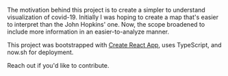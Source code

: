 The motivation behind this project is to create a simpler to understand visualization of covid-19. Initially I was hoping to create a map that's easier to interpret than the John Hopkins' one. Now, the scope broadened to include more information in an easier-to-analyze manner.

This project was bootstrapped with [Create React App](https://github.com/facebook/create-react-app), uses TypeScript, and now.sh for deployment.

Reach out if you'd like to contribute.
